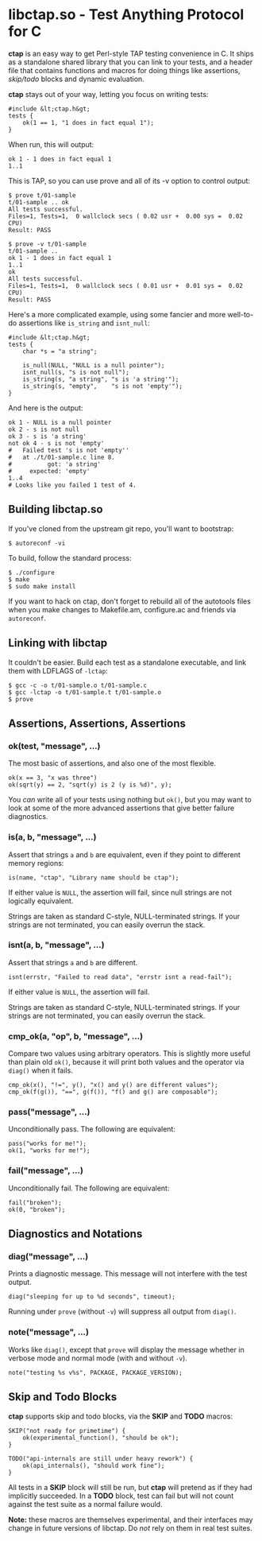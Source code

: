 libctap.so - Test Anything Protocol for C
=========================================

**ctap** is an easy way to get Perl-style TAP testing convenience in C.  It
ships as a standalone shared library that you can link to your tests, and a
header file that contains functions and macros for doing things like
assertions, *skip/todo* blocks and dynamic evaluation.

**ctap** stays out of your way, letting you focus on writing tests:

    #include &lt;ctap.h&gt;
    tests {
        ok(1 == 1, "1 does in fact equal 1");
    }

When run, this will output:

    ok 1 - 1 does in fact equal 1
    1..1

This is TAP, so you can use prove and all of its -v option to control
output:


    $ prove t/01-sample
    t/01-sample .. ok
    All tests successful.
    Files=1, Tests=1,  0 wallclock secs ( 0.02 usr +  0.00 sys =  0.02 CPU)
    Result: PASS

    $ prove -v t/01-sample 
    t/01-sample ..
    ok 1 - 1 does in fact equal 1
    1..1
    ok
    All tests successful.
    Files=1, Tests=1,  0 wallclock secs ( 0.01 usr +  0.01 sys =  0.02 CPU)
    Result: PASS

Here's a more complicated example, using some fancier and more well-to-do
assertions like `is_string` and `isnt_null`:

    #include &lt;ctap.h&gt;
    tests {
        char *s = "a string";

        is_null(NULL, "NULL is a null pointer");
        isnt_null(s, "s is not null");
        is_string(s, "a string", "s is 'a string'");
        is_string(s, "empty",    "s is not 'empty'");
    }

And here is the output:

    ok 1 - NULL is a null pointer
    ok 2 - s is not null
    ok 3 - s is 'a string'
    not ok 4 - s is not 'empty'
    #   Failed test 's is not 'empty''
    #   at ./t/01-sample.c line 8.
    #          got: 'a string'
    #     expected: 'empty'
    1..4
    # Looks like you failed 1 test of 4.

Building libctap.so
-------------------

If you've cloned from the upstream git repo, you'll want to bootstrap:

    $ autoreconf -vi

To build, follow the standard process:

    $ ./configure
    $ make
    $ sudo make install

If you want to hack on ctap, don't forget to rebuild all of the autotools
files when you make changes to Makefile.am, configure.ac and friends via
`autoreconf`.

Linking with libctap
--------------------

It couldn't be easier.  Build each test as a standalone executable, and
link them with LDFLAGS of `-lctap`:

    $ gcc -c -o t/01-sample.o t/01-sample.c
    $ gcc -lctap -o t/01-sample.t t/01-sample.o
    $ prove

Assertions, Assertions, Assertions
----------------------------------

### ok(test, "message", ...)

The most basic of assertions, and also one of the most flexible.

    ok(x == 3, "x was three")
    ok(sqrt(y) == 2, "sqrt(y) is 2 (y is %d)", y);

You _can_ write all of your tests using nothing but `ok()`, but you may want
to look at some of the more advanced assertions that give better failure
diagnostics.

### is(a, b, "message", ...)

Assert that strings `a` and `b` are equivalent, even if they point to
different memory regions:

    is(name, "ctap", "Library name should be ctap");

If either value is `NULL`, the assertion will fail, since null strings are
not logically equivalent.

Strings are taken as standard C-style, NULL-terminated strings.  If your
strings are not terminated, you can easily overrun the stack.

### isnt(a, b, "message", ...)

Assert that strings `a` and `b` are different.

    isnt(errstr, "Failed to read data", "errstr isnt a read-fail");

If either value is `NULL`, the assertion will fail.

Strings are taken as standard C-style, NULL-terminated strings.  If your
strings are not terminated, you can easily overrun the stack.

### cmp\_ok(a, "op", b, "message", ...)

Compare two values using arbitrary operators.  This is slightly more useful
than plain old `ok()`, because it will print both values and the operator
via `diag()` when it fails.

    cmp_ok(x(), "!=", y(), "x() and y() are different values");
    cmp_ok(f(g()), "==", g(f()), "f() and g() are composable");

### pass("message", ...)

Unconditionally pass.  The following are equivalent:

    pass("works for me!");
    ok(1, "works for me!");

### fail("message", ...)

Unconditionally fail.  The following are equivalent:

    fail("broken");
    ok(0, "broken");

Diagnostics and Notations
-------------------------

### diag("message", ...)

Prints a diagnostic message.  This message will not interfere with the test
output.

    diag("sleeping for up to %d seconds", timeout);

Running under `prove` (without `-v`) will suppress all output from `diag()`.

### note("message", ...)

Works like `diag()`, except that `prove` will display the message whether in
verbose mode and normal mode (with and without `-v`).

    note("testing %s v%s", PACKAGE, PACKAGE_VERSION);

Skip and Todo Blocks
--------------------

**ctap** supports skip and todo blocks, via the **SKIP** and **TODO**
macros:

    SKIP("not ready for primetime") {
        ok(experimental_function(), "should be ok");
    }

    TODO("api-internals are still under heavy rework") {
        ok(api_internals(), "should work fine");
    }

All tests in a **SKIP** block will still be run, but **ctap** will pretend
as if they had implicitly succeeded.  In a **TODO** block, test can fail but
will not count against the test suite as a normal failure would.

**Note:** these macros are themselves experimental, and their interfaces may
change in future versions of libctap.  Do _not_ rely on them in real test
suites.
